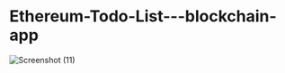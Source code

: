 # Ethereum-Todo-List---blockchain-app

![Screenshot (11)](https://user-images.githubusercontent.com/93249038/210783059-e77d0dc6-9513-4e02-9fab-bffa18be2d80.png)
